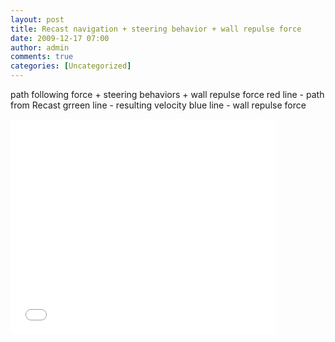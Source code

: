 ```yaml
---
layout: post
title: Recast navigation + steering behavior + wall repulse force
date: 2009-12-17 07:00
author: admin
comments: true
categories: [Uncategorized]
---
```

path following force + steering behaviors + wall repulse force red line - path from Recast grreen line - resulting velocity blue line - wall repulse force

<div class="videoWrapper">
<object width="425" height="344"><param name="movie" value="//www.youtube.com/v/GJTE5_e4IIg&hl=en_US&fs=1&"></param><param name="allowFullScreen" value="true"></param><param name="allowscriptaccess" value="always"></param><embed src="//www.youtube.com/v/GJTE5_e4IIg&hl=en_US&fs=1&" type="application/x-shockwave-flash" allowscriptaccess="always" allowfullscreen="true" width="425" height="344"></embed></object></div>
